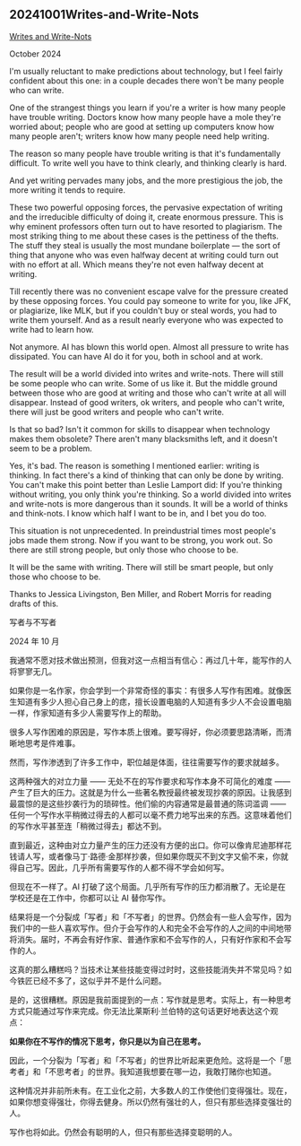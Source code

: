 ## 20241001Writes-and-Write-Nots

[Writes and Write-Nots](https://www.paulgraham.com/writes.html)

October 2024

I'm usually reluctant to make predictions about technology, but I feel fairly confident about this one: in a couple decades there won't be many people who can write.

One of the strangest things you learn if you're a writer is how many people have trouble writing. Doctors know how many people have a mole they're worried about; people who are good at setting up computers know how many people aren't; writers know how many people need help writing.

The reason so many people have trouble writing is that it's fundamentally difficult. To write well you have to think clearly, and thinking clearly is hard.

And yet writing pervades many jobs, and the more prestigious the job, the more writing it tends to require.

These two powerful opposing forces, the pervasive expectation of writing and the irreducible difficulty of doing it, create enormous pressure. This is why eminent professors often turn out to have resorted to plagiarism. The most striking thing to me about these cases is the pettiness of the thefts. The stuff they steal is usually the most mundane boilerplate — the sort of thing that anyone who was even halfway decent at writing could turn out with no effort at all. Which means they're not even halfway decent at writing.

Till recently there was no convenient escape valve for the pressure created by these opposing forces. You could pay someone to write for you, like JFK, or plagiarize, like MLK, but if you couldn't buy or steal words, you had to write them yourself. And as a result nearly everyone who was expected to write had to learn how.

Not anymore. AI has blown this world open. Almost all pressure to write has dissipated. You can have AI do it for you, both in school and at work.

The result will be a world divided into writes and write-nots. There will still be some people who can write. Some of us like it. But the middle ground between those who are good at writing and those who can't write at all will disappear. Instead of good writers, ok writers, and people who can't write, there will just be good writers and people who can't write.

Is that so bad? Isn't it common for skills to disappear when technology makes them obsolete? There aren't many blacksmiths left, and it doesn't seem to be a problem.

Yes, it's bad. The reason is something I mentioned earlier: writing is thinking. In fact there's a kind of thinking that can only be done by writing. You can't make this point better than Leslie Lamport did:
If you're thinking without writing, you only think you're thinking.
So a world divided into writes and write-nots is more dangerous than it sounds. It will be a world of thinks and think-nots. I know which half I want to be in, and I bet you do too.

This situation is not unprecedented. In preindustrial times most people's jobs made them strong. Now if you want to be strong, you work out. So there are still strong people, but only those who choose to be.

It will be the same with writing. There will still be smart people, but only those who choose to be.

Thanks to Jessica Livingston, Ben Miller, and Robert Morris for reading drafts of this.

写者与不写者

2024 年 10 月

我通常不愿对技术做出预测，但我对这一点相当有信心：再过几十年，能写作的人将寥寥无几。

如果你是一名作家，你会学到一个非常奇怪的事实：有很多人写作有困难。就像医生知道有多少人担心自己身上的痣，擅长设置电脑的人知道有多少人不会设置电脑一样，作家知道有多少人需要写作上的帮助。

很多人写作困难的原因是，写作本质上很难。要写得好，你必须要思路清晰，而清晰地思考是件难事。

然而，写作渗透到了许多工作中，职位越是体面，往往需要写作的要求就越多。

这两种强大的对立力量 —— 无处不在的写作要求和写作本身不可简化的难度 —— 产生了巨大的压力。这就是为什么一些著名教授最终被发现抄袭的原因。让我感到最震惊的是这些抄袭行为的琐碎性。他们偷的内容通常是最普通的陈词滥调 —— 任何一个写作水平稍微过得去的人都可以毫不费力地写出来的东西。这意味着他们的写作水平甚至连「稍微过得去」都达不到。

直到最近，这种由对立力量产生的压力还没有方便的出口。你可以像肯尼迪那样花钱请人写，或者像马丁·路德·金那样抄袭，但如果你既买不到文字又偷不来，你就得自己写。因此，几乎所有需要写作的人都不得不学会如何写。

但现在不一样了。AI 打破了这个局面。几乎所有写作的压力都消散了。无论是在学校还是在工作中，你都可以让 AI 替你写作。

结果将是一个分裂成「写者」和「不写者」的世界。仍然会有一些人会写作，因为我们中的一些人喜欢写作。但介于会写作的人和完全不会写作的人之间的中间地带将消失。届时，不再会有好作家、普通作家和不会写作的人，只有好作家和不会写作的人。

这真的那么糟糕吗？当技术让某些技能变得过时时，这些技能消失并不常见吗？如今铁匠已经不多了，这似乎并不是什么问题。

是的，这很糟糕。原因是我前面提到的一点：写作就是思考。实际上，有一种思考方式只能通过写作来完成。你无法比莱斯利·兰伯特的这句话更好地表达这个观点：

**如果你在不写作的情况下思考，你只是以为自己在思考。**

因此，一个分裂为「写者」和「不写者」的世界比听起来更危险。这将是一个「思考者」和「不思考者」的世界。我知道我想要在哪一边，我敢打赌你也知道。

这种情况并非前所未有。在工业化之前，大多数人的工作使他们变得强壮。现在，如果你想变得强壮，你得去健身。所以仍然有强壮的人，但只有那些选择变强壮的人。

写作也将如此。仍然会有聪明的人，但只有那些选择变聪明的人。